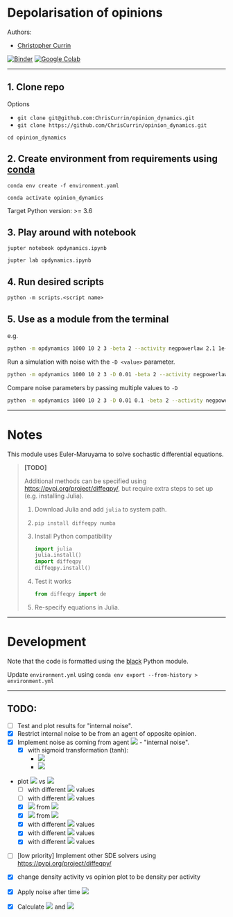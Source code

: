 # Depolarisation of opinions

Authors: 
- [Christopher Currin](https://chriscurrin.com)

[![Binder](https://mybinder.org/badge_logo.svg)](https://mybinder.org/v2/gh/ChrisCurrin/opinion_dynamics/master?filepath=opdynamics.ipynb)
[![Google Colab](https://colab.research.google.com/img/colab_favicon.ico)](https://colab.research.google.com/github/ChrisCurrin/opinion_dynamics/blob/master/opdynamics.ipynb)

---

## 1. Clone repo

Options
- `git clone git@github.com:ChrisCurrin/opinion_dynamics.git`
- `git clone https://github.com/ChrisCurrin/opinion_dynamics.git`

```
cd opinion_dynamics
```

## 2. Create environment from requirements using [conda](https://docs.conda.io/en/latest/)

`conda env create -f environment.yaml`

`conda activate opinion_dynamics`

Target Python version: >= 3.6

## 3. Play around with notebook

`jupter notebook opdynamics.ipynb`

`jupter lab opdynamics.ipynb`

## 4. Run desired scripts
   
`python -m scripts.<script name>`

## 5. Use as a module from the terminal

e.g.
 
```bash
python -m opdynamics 1000 10 2 3 -beta 2 --activity negpowerlaw 2.1 1e-2 -r 0.5 -T 10 --plot summary --save -v
```
Run a simulation with noise with the ``-D <value>`` parameter.
```bash
python -m opdynamics 1000 10 2 3 -D 0.01 -beta 2 --activity negpowerlaw 2.1 1e-2 -r 0.5 -T 10 --plot summary --save -v
```
Compare noise parameters by passing multiple values to ``-D``
```bash
python -m opdynamics 1000 10 2 3 -D 0.01 0.1 -beta 2 --activity negpowerlaw 2.1 1e-2 -r 0.5 -T 10 --plot summary --save -v
```

---
# Notes
This module uses Euler-Maruyama to solve sochastic differential equations.

> **[TODO]**
>
>    Additional methods can be specified using https://pypi.org/project/diffeqpy/, but require extra steps to set up (e.g. installing Julia).
>   
>    1. Download Julia and add `julia` to system path.
>    2. `pip install diffeqpy numba`
>    
>    3. Install Python compatibility
>       ```python
>       import julia
>       julia.install()
>       import diffeqpy
>       diffeqpy.install()
>       ```
>   4. Test it works
>      ```python
>      from diffeqpy import de
>      ```
>      
>   5. Re-specify equations in Julia.

---
# Development

Note that the code is formatted using the [black](https://pypi.org/project/black/) Python module.

Update `environment.yml` using `conda env export --from-history > environment.yml`

---
## TODO:
- [ ] Test and plot results for "internal noise".
- [x] Restrict internal noise to be from an agent of opposite opinion.
- [x] Implement noise as coming from agent <img src="https://latex.codecogs.com/svg.latex?D(x_i - x_k)"/> - "internal noise".
    - [x] with sigmoid transformation (tanh):
        * <img src="https://latex.codecogs.com/svg.latex?D(\tanh(x_i - x_k))"/>
        * <img src="https://latex.codecogs.com/svg.latex?D(x_i - \tanh(x_k))"/>
* plot <img src="https://latex.codecogs.com/svg.latex?D"/> vs <img src="https://latex.codecogs.com/svg.latex?x"/>
    - [ ] with different <img src="https://latex.codecogs.com/svg.latex?K"/> values
    - [ ] with different <img src="https://latex.codecogs.com/svg.latex?r"/> values
    - [x] <img src="https://latex.codecogs.com/svg.latex?D"/> from <img src="https://latex.codecogs.com/svg.latex?t_0"/>
    - [x] <img src="https://latex.codecogs.com/svg.latex?D"/> from <img src="https://latex.codecogs.com/svg.latex?t_10"/>
    - [x] with different <img src="https://latex.codecogs.com/svg.latex?\beta"/> values
    - [x] with different <img src="https://latex.codecogs.com/svg.latex?\alpha"/> values
    - [x] with different <img src="https://latex.codecogs.com/svg.latex?dt"/> values
- [ ] [low priority] Implement other SDE solvers using https://pypi.org/project/diffeqpy/
- [x] change density activity vs opinion plot to be density per activity
- [x] Apply noise after time <img src="https://latex.codecogs.com/svg.latex?t"/>
- [x] Calculate <img src="https://latex.codecogs.com/svg.latex?v=\frac{dx_i}{dt}"> and <img src="https://latex.codecogs.com/svg.latex?\left \langle  v \right \rangle">


